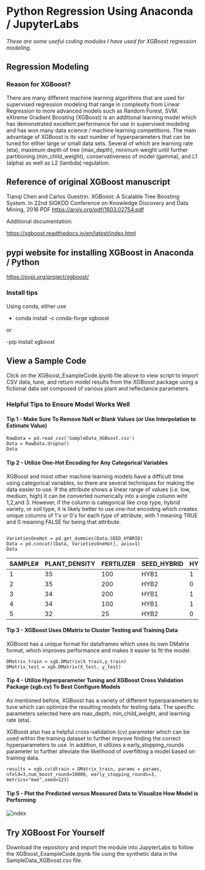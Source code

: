 # Python Regression Using Anaconda / JupyterLabs

*These are some useful coding modules I have used for XGBoost regression modeling.*

## Regression Modeling
### Reason for XGBoost?
There are many different machine learning algorithms that are used for supervised regression modeling that range in complexity from Linear Regression to more advanced models such as Random Forest, SVM. eXtreme Gradient Boosting (XGBoost) is an additional learning model which has demonstrated excellent performance for use in supervised modeling and has won many data science / machine learning competitions. The main advantage of XGBoost is its vast number of hyperparameters that can be tuned for either large or small data sets. Several of which are learning rate (eta), maximum depth of tree (max_depth), minimum weight until further partitioning (min_child_weight), conservativeness of model (gamma), and L1 (alpha) as well as L2 (lambda) regulation. 

## Reference of original XGBoost manuscript
Tianqi Chen and Carlos Guestrin. XGBoost: A Scalable Tree Boosting System. In 22nd SIGKDD Conference on Knowledge Discovery and Data Mining, 2016
PDF https://arxiv.org/pdf/1603.02754.pdf

Additional documentation:

https://xgboost.readthedocs.io/en/latest/index.html

## pypi website for installing XGBoost in Anaconda / Python
https://pypi.org/project/xgboost/

### Install tips
Using conda, either use 

- conda install -c conda-forge xgboost

or

-pip install xgboost


## View a Sample Code
Click on the XGBoost_ExampleCode.ipynb file above to view script to import CSV data, tune, and return model results from the XGBoost package using a fictional data set composed of various plant and reflectance parameters. 

### Helpful Tips to Ensure Model Works Well

#### Tip 1 - Make Sure To Remove NaN or Blank Values (or Use Interpolation to Estimate Value)
```
RawData = pd.read_csv('SampleData_XGBoost.csv')
Data = RawData.dropna()
Data

```
#### Tip 2 - Utilize One-Hot Encoding for Any Categorical Variables 
XGBoost and most other machine learning models have a difficult time using categorical variables, so there are several techniques for making the data easier to use. If the attribute shows a linear range of values (i.e. low, medium, high) it can be converted numerically into a single column wiht 1,2,and 3. However, if the column is categorical like crop type, hybrid variety, or soil type, it is likely better to use one-hot encoding which creates unique columns of 1's or 0's for each type of attribute, with 1 meaning TRUE and 0 meaning FALSE for being that attribute. 

```

VarietiesOneHot = pd.get_dummies(Data.SEED_HYBRID)
Data = pd.concat([Data, VarietiesOneHot], axis=1)
Data

```

|SAMPLE#| 	PLANT_DENSITY| 	FERTILIZER| 	SEED_HYBRID| 	HYB1| 	HYB2|
--- | --- | --- | --- |--- |--- |
|1| 	35| 	100| 	HYB1| 	 	1| 	0|
|2| 	35| 	200| 	HYB2| 	 	0| 	1|
|3| 	34| 	200|	HYB1| 	 	1| 	0|
|4| 	34| 	100| 	HYB1| 		1| 	0|
|5| 	32| 	25| 	HYB2| 	 	0| 	1|

#### Tip 3 - XGBoost Uses DMatrix to Cluster Testing and Training Data 
XGBoost has a unique format for dataframes which uses its own DMatrix format, which improves performance and makes it easier to fit the model.
```
DMatrix_train = xgb.DMatrix(X_train,y_train)
DMatrix_test = xgb.DMatrix(X_test, y_test)
```
#### Tip 4 - Utilize Hyperparameter Tuning and XGBoost Cross Validation Package (xgb.cv) To Best Configure Models
As mentioned before, XGBoost has a variety of different hyperparameters to tune which can optimize the resulting models for testing data. The specific parameters selected here are max_depth, min_child_weight, and learning rate (eta). 

XGBoost also has a helpful cross-validation (cv) parameter which can be used within the training dataset to further improve finding the correct hyperparameters to use. In addition, it utilizes a early_stopping_rounds parameter to further alleviate the likelihood of overfitting a model based on training data. 

```
results = xgb.cv(dtrain = DMatrix_train, params = params, nfold=3,num_boost_round=10000, early_stopping_rounds=3, metrics="mae",seed=123)
```

#### Tip 5 - Plot the Predicted versus Measured Data to Visualize How Model is Performing
![index](https://user-images.githubusercontent.com/80427122/112690783-bfb98100-8e52-11eb-95fd-fee72b18ab8b.png)

## Try XGBoost For Yourself
Download the repository and import the module into JupyterLabs to follow the XGBoost_ExampleCode.ipynb file using the synthetic data in the SampleData_XGBoost.csv file. 
